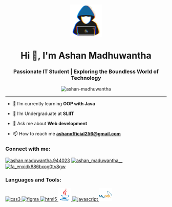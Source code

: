 <div align="center" width="50">
<img src="https://github.com/0xAbdulKhalid/0xAbdulKhalid/raw/main/assets/mdImages/about_me.gif" width="100px" alt="Centered Image">
</div>



<h1 align="center">Hi 👋, I'm Ashan Madhuwantha</h1>
<h3 align="center">Passionate IT Student | Exploring the Boundless World of Technology</h3>

<p align="center"> <img src="https://komarev.com/ghpvc/?username=ashan-madhuwantha&label=Profile%20views&color=0e75b6&style=flat" alt="ashan-madhuwantha" /> </p>

---

- 🌱 I’m currently learning **OOP with Java**

- 🤝 I’m Undergraduate at **SLIIT**

- 💬 Ask me about **Web development**

- 📫 How to reach me **ashanofficial256@gmail.com**

<h3 align="left">Connect with me:</h3>
<p align="left">
<a href="https://fb.com/ashan.maduwantha.944023" target="blank"><img align="center" src="https://raw.githubusercontent.com/rahuldkjain/github-profile-readme-generator/master/src/images/icons/Social/facebook.svg" alt="ashan.maduwantha.944023" height="30" width="40" /></a>
<a href="https://instagram.com/ashan_maduwantha__" target="blank"><img align="center" src="https://raw.githubusercontent.com/rahuldkjain/github-profile-readme-generator/master/src/images/icons/Social/instagram.svg" alt="ashan_maduwantha__" height="30" width="40" /></a>
<a href="https://www.youtube.com/c/fa_enxidk886bxog0tv8gw" target="blank"><img align="center" src="https://raw.githubusercontent.com/rahuldkjain/github-profile-readme-generator/master/src/images/icons/Social/youtube.svg" alt="fa_enxidk886bxog0tv8gw" height="30" width="40" /></a>
</p>

<h3 align="left">Languages and Tools:</h3>
<p align="left"> <a href="https://www.w3schools.com/css/" target="_blank" rel="noreferrer"> <img src=https://github.com/Scar1109/skill-icons/blob/main/icons/CSS.svg (https://github.com/Scar1109/skill-icons/blob/main/icons/CSS.svg) alt="css3" width="40" height="40"/> </a> <a href="https://www.figma.com/" target="_blank" rel="noreferrer"> <img src="https://www.vectorlogo.zone/logos/figma/figma-icon.svg" alt="figma" width="40" height="40"/> </a> <a href="https://www.w3.org/html/" target="_blank" rel="noreferrer"> <img src=https://github.com/Scar1109/skill-icons/blob/main/icons/HTML.svg alt="html5" width="40" height="40"/> </a> <a href="https://www.java.com" target="_blank" rel="noreferrer"> <img src="https://raw.githubusercontent.com/devicons/devicon/master/icons/java/java-original.svg" alt="java" width="40" height="40"/> </a> <a href="https://developer.mozilla.org/en-US/docs/Web/JavaScript" target="_blank" rel="noreferrer"> <img src=https://github.com/Scar1109/skill-icons/blob/main/icons/JavaScript.svg alt="javascript" width="40" height="40"/> </a> <a href="https://www.mysql.com/" target="_blank" rel="noreferrer"> <img src="https://raw.githubusercontent.com/devicons/devicon/master/icons/mysql/mysql-original-wordmark.svg" alt="mysql" width="40" height="40"/> </a> </p>
